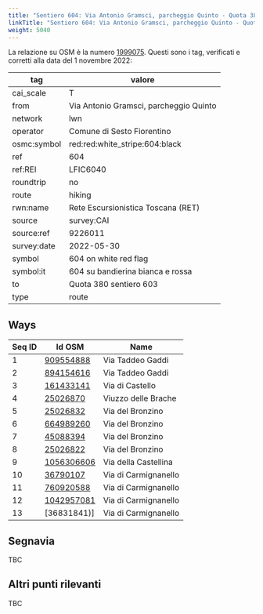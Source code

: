 ```yaml
---
title: "Sentiero 604: Via Antonio Gramsci, parcheggio Quinto - Quota 380 sentiero 603"
linkTitle: "Sentiero 604: Via Antonio Gramsci, parcheggio Quinto - Quota 380 sentiero 603"
weight: 5040
---
```


La relazione su OSM è la numero [1999075]. Questi sono i tag, verificati e corretti alla data del 1 novembre 2022:

| tag         | valore                                                 |
|-------------|--------------------------------------------------------|
| cai_scale   | T                                                      |
| from        | Via Antonio Gramsci, parcheggio Quinto                 |
| network     | lwn                                                    |
| operator    | Comune di Sesto Fiorentino                             |
| osmc:symbol | red:red:white_stripe:604:black                         |
| ref         | 604                                                    |
| ref:REI     | LFIC6040                                               |
| roundtrip   | no                                                     |
| route       | hiking                                                 |
| rwn:name    | Rete Escursionistica Toscana (RET)                     |
| source      | survey:CAI                                             |
| source:ref  | 9226011                                                |
| survey:date | 2022-05-30                                             |
| symbol      | 604 on white red flag                                  |
| symbol:it   | 604 su bandierina bianca e rossa                       |
| to          | Quota 380 sentiero 603                                 |
| type        | route                                                  |

## Ways

| Seq ID | Id OSM       | Name                         |
|--------|--------------|------------------------------|
|  1     | [909554888]  | Via Taddeo Gaddi             |
|  2     | [894154616]  | Via Taddeo Gaddi             |
|  3     | [161433141]  | Via di Castello              |
|  4     | [25026870]   | Viuzzo delle Brache          |
|  5     | [25026832]   | Via del Bronzino             |
|  6     | [664989260]  | Via del Bronzino             |
|  7     | [45088394]   | Via del Bronzino             |
|  8     | [25026822]   | Via del Bronzino             |
|  9     | [1056306606] | Via della Castellina         |
| 10     | [36790107]   | Via di Carmignanello         |
| 11     | [760920588]  | Via di Carmignanello         |
| 12     | [1042957081] | Via di Carmignanello         |
| 13     | [36831841)]  | Via di Carmignanello         |

## Segnavia

TBC

## Altri punti rilevanti

TBC

[1999075]:https://www.openstreetmap.org/relation/1999075

[909554888]:https://www.openstreetmap.org/way/909554888
[894154616]:https://www.openstreetmap.org/way/894154616
[161433141]:https://www.openstreetmap.org/way/161433141
[25026870]:https://www.openstreetmap.org/way/25026870
[25026832]:https://www.openstreetmap.org/way/25026832
[664989260]:https://www.openstreetmap.org/way/664989260
[45088394]:https://www.openstreetmap.org/way/45088394
[25026822]:https://www.openstreetmap.org/way/25026822
[1056306606]:https://www.openstreetmap.org/way/1056306606
[36790107]:https://www.openstreetmap.org/way/36790107
[760920588]:https://www.openstreetmap.org/way/760920588
[1042957081]:https://www.openstreetmap.org/way/1042957081
[36831841]:https://www.openstreetmap.org/way/36831841

